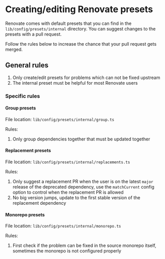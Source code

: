 # Creating/editing Renovate presets

Renovate comes with default presets that you can find in the `lib/config/presets/internal` directory.
You can suggest changes to the presets with a pull request.

Follow the rules below to increase the chance that your pull request gets merged.

## General rules

1. Only create/edit presets for problems which can not be fixed upstream
1. The internal preset must be helpful for most Renovate users

### Specific rules

#### Group presets

File location: `lib/config/presets/internal/group.ts`

Rules:

1. Only group dependencies together that must be updated together

#### Replacement presets

File location: `lib/config/presets/internal/replacements.ts`

Rules:

1. Only suggest a replacement PR when the user is on the latest `major` release of the deprecated dependency, use the `matchCurrent` config option to control when the replacement PR is allowed
1. No big version jumps, update to the first stable version of the replacement dependency

#### Monorepo presets

File location: `lib/config/presets/internal/monorepo.ts`

Rules:

1. First check if the problem can be fixed in the source monorepo itself, sometimes the monorepo is not configured properly

